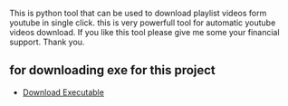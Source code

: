 This is python tool that can be used to download playlist videos form youtube in single click. 
this is very powerfull tool for automatic youtube videos download.
If you like this tool please give me some your financial support.
Thank you.
## for downloading exe for this project
- [Download Executable](https://github.com/AmolT1431/Youtube_PlayList_Downloader/blob/main/EXE/Youtube_Video_downloader.exe)
